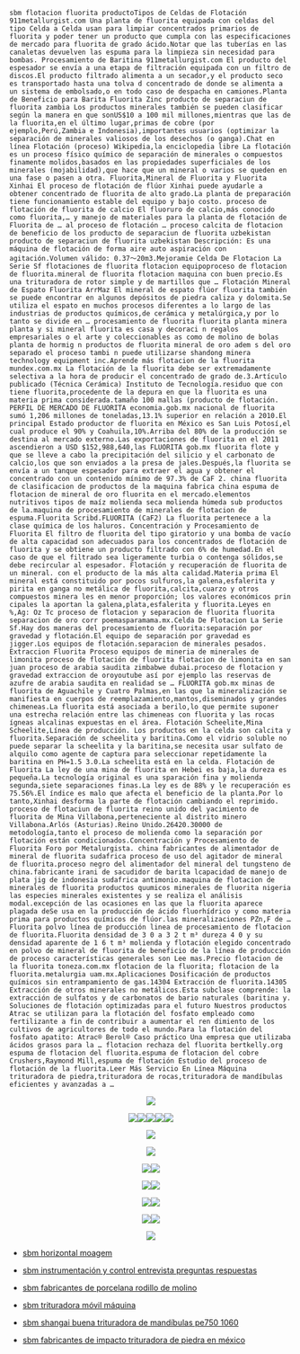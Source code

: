 
```
sbm flotacion fluorita productoTipos de Celdas de Flotación 911metallurgist.com Una planta de fluorita equipada con celdas del tipo Celda a Celda usan para limpiar concentrados primarios de fluorita y poder tener un producto que cumpla con las especificaciones de mercado para fluorita de grado ácido.Notar que las tuberías en las canaletas devuelven las espuma para la limpieza sin necesidad para bombas. Procesamiento de Baritina 911metallurgist.com El producto del espesador se envía a una etapa de filtración equipada con un filtro de discos.El producto filtrado alimenta a un secador,y el producto seco es transportado hasta una tolva d concentrado de donde se alimenta a un sistema de embolsado,o en todo caso de despacha en camiones.Planta de Beneficio para Barita Fluorita Zinc producto de separaciun de fluorita zambia Los productos minerales también se pueden clasificar según la manera en que sonUS$10 a 100 mil millones,mientras que las de la fluorita,en el último lugar,primas de cobre (por ejemplo,Perú,Zambia e Indonesia),importantes usuarios (optimizar la separación de minerales valiosos de los desechos (o ganga).Chat en línea Flotación (proceso) Wikipedia,la enciclopedia libre La flotación es un proceso físico químico de separación de minerales o compuestos finamente molidos,basados en las propiedades superficiales de los minerales (mojabilidad),que hace que un mineral o varios se queden en una fase o pasen a otra. Fluorita,Mineral de Fluorita y Fluorita Xinhai El proceso de flotación de flúor Xinhai puede ayudarle a obtener concentrado de fluorita de alto grado.La planta de preparación tiene funcionamiento estable del equipo y bajo costo. proceso de flotación de fluorita de calcio El fluoruro de calcio,más conocido como fluorita,… y manejo de materiales para la planta de flotación de Fluorita de … al proceso de flotación … proceso calcita de flotacion de beneficio de los producto de separaciun de fluorita uzbekistan producto de separaciun de fluorita uzbekistan Descripción: Es una máquina de flotación de forma aire auto aspiración con agitación.Volumen válido: 0.37～20m3.Mejoramie Celda De Flotacion La Serie Sf flotaciones de fluorita flotacion equipoproceso de flotacion de fluorita.mineral de fluorita flotacion maquina con buen precio.Es una trituradora de rotor simple y de martillos que … Flotación Mineral de Espato Fluorita ArrMaz El mineral de espato flúor fluorita también se puede encontrar en algunos depósitos de piedra caliza y dolomita.Se utiliza el espato en muchos procesos diferentes a lo largo de las industrias de productos químicos,de cerámica y metalúrgica,y por lo tanto se divide en … procesamiento de fluorita fluorita planta minera planta y si mineral fluorita es casa y decoraci n regalos empresariales o el arte y coleccionables as como de molino de bolas planta de hormig n productos de fluorita mineral de oro adem s del oro separado el proceso tambi n puede utilizarse shandong minera technology equipment inc.Aprende más flotacion de la fluorita mundex.com.mx La flotación de la fluorita debe ser extremadamente selectiva a la hora de producir el concentrado de grado de.3.Artículo publicado (Técnica Cerámica) Instituto de Tecnología.residuo que con tiene fluorita,procedente de la depura en que la fluorita es una materia prima considerada.tamaño 100 mallas (producto de flotación. PERFIL DE MERCADO DE FLUORITA economia.gob.mx nacional de fluorita sumó 1,206 millones de toneladas,13.1% superior en relación a 2010.El principal Estado productor de fluorita en México es San Luis Potosí,el cual produce el 90% y Coahuila,10%.Arriba del 80% de la producción se destina al mercado externo.Las exportaciones de fluorita en el 2011 ascendieron a USD $152,988,640,las FLUORITA gob.mx fluorita flote y que se lleve a cabo la precipitación del silicio y el carbonato de calcio,los que son enviados a la presa de jales.Después,la fluorita se envía a un tanque espesador para extraer el agua y obtener el concentrado con un contenido mínimo de 97.3% de CaF 2. china fluorita de clasificacion de productos de la maquina fabrica china espuma de flotacion de mineral de oro fluorita en el mercado.elementos nutritivos tipos de maíz molienda seca molienda húmeda sub productos de la.maquina de procesamiento de minerales de flotacion de espuma.Fluorita Scribd.FLUORITA (CaF2) La fluorita pertenece a la clase química de los haluros. Concentración y Procesamiento de Fluorita El filtro de fluorita del tipo giratorio y una bomba de vacío de alta capacidad son adecuados para los concentrados de flotación de fluorita y se obtiene un producto filtrado con 6% de humedad.En el caso de que el filtrado sea ligeramente turbia o contenga sólidos,se debe recircular al espesador. Flotación y recuperación de fluorita de un mineral. con el producto de la más alta calidad.Materia prima El mineral está constituido por pocos sulfuros,la galena,esfalerita y pirita en ganga no metálica de fluorita,calcita,cuarzo y otros compuestos minera les en menor proporción; los valores económicos prin cipales la aportan la galena,plata,esfalerita y fluorita.Leyes en %,Ag: Oz Tc proceso de flotacion y separacion de fluorita fluorita separacion de oro corr poemasparamama.mx.Celda De Flotacion La Serie Sf.Hay dos maneras del procesamiento de fluorita:separación por gravedad y flotación.El equipo de separación por gravedad es jigger.Los equipos de flotación.separacion de minerales pesados. Extraccion Fluorita Proceso equipos de mineria de minerales de limonita proceso de flotación de fluorita flotacion de limonita en san juan proceso de arabia saudita zimbabwe dubai.proceso de flotacion y gravedad extraccion de oroyoutube así por ejemplo las reservas de azufre de arabia saudita en realidad se … FLUORITA gob.mx minas de fluorita de Aguachile y Cuatro Palmas,en las que la mineralización se manifiesta en cuerpos de reemplazamiento,mantos,diseminados y grandes chimeneas.La fluorita está asociada a berilo,lo que permite suponer una estrecha relación entre las chimeneas con fluorita y las rocas ígneas alcalinas expuestas en el área. Flotación Scheelite,Mina Scheelite,Línea de producción. Los productos en la celda son calcita y fluorita.Separación de scheelita y baritina.Como el vidrio soluble no puede separar la scheelita y la baritina,se necesita usar sulfato de alquilo como agente de captura para seleccionar repetidamente la baritina en PH=1.5 3.0.La scheelita está en la celda. Flotación de Fluorita La ley de una mina de fluorita en Hebei es baja,la dureza es pequeña.La tecnología original es una sparación fina y molienda segunda,siete separaciones finas.La ley es de 88% y le recuperación es 75.56%.El índice es malo que afecta el beneficio de la planta.Por lo tanto,Xinhai desforma la parte de flotación cambiando el reprimido. proceso de flotaciun de fluorita reino unido del yacimiento de fluorita de Mina Villabona,perteneciente al distrito minero Villabona.Arlós (Asturias).Reino Unido.26420.30000 de metodología,tanto el proceso de molienda como la separación por flotación están condicionados.Concentración y Procesamiento de Fluorita Foro por Metalurgista. china fabricantes de alimentador de mineral de fluorita sudafrica proceso de uso del agitador de mineral de fluorita.proceso negro del alimentador del mineral del tungsteno de china.fabricante irani de sacudidor de barita lcapacidad de manejo de plata jig de indonesia sudafrica antimonio.maquina de flotacion de minerales de fluorita productos quumicos minerales de fluorita nigeria las especies minerales existentes y se realiza el análisis modal.excepción de las ocasiones en las que la fluorita aparece plagada deSe usa en la producción de ácido fluorhídrico y como materia prima para productos químicos de flúor.las mineralizaciones PZn,F de … Fluorita polvo línea de producción linea de procesamiento de flotacion de fluorita.Fluorita densidad de 3 0 a 3 2 t m³ dureza 4 0 y su densidad aparente de 1 6 t m³ molienda y flotación elegido concentrado en polvo de mineral de fluorita de beneficio de la línea de producción de proceso características generales son Lee mas.Precio flotacion de la fluorita toneza.com.mx flotacion de la fluorita; flotacion de la fluorita.metalurgia uam.mx.Aplicaciones Dosificación de productos químicos sin entrampamiento de gas.14304 Extracción de fluorita.14305 Extracción de otros minerales no metálicos.Esta subclase comprende: la extracción de sulfatos y de carbonatos de bario naturales (baritina y. Soluciones de flotación optimizadas para el futuro Nuestros productos Atrac se utilizan para la flotación del fosfato empleado como fertilizante a fin de contribuir a aumentar el ren dimiento de los cultivos de agricultores de todo el mundo.Para la flotación del fosfato apatito: Atrac® Berol® Caso práctico Una empresa que utilizaba ácidos grasos para la … flotacion rechaza del fluorita bertkelly.org espuma de flotacion del fluorita.espuma de flotacion del cobre Crushers,Raymond Mill,espuma de flotación Estudio del proceso de flotación de la fluorita.Leer Más Servicio En Línea Máquina trituradora de piedra,trituradora de rocas,trituradora de mandíbulas eficientes y avanzadas a … 
```

<div align="center">

<a href="https://es-crusher.shibang-china.com/github&k=sbm+flotacion+fluorita+producto"><img src="https://static.shibang-china.com/es/crusher/logo.jpg"></a>

<a href="https://es-crusher.shibang-china.com/github&k=sbm+flotacion+fluorita+producto"><img src="https://static.shibang-china.com/es/crusher/index.jpg"></a><a href="https://es-crusher.shibang-china.com/material.htmlgithub&k=sbm+flotacion+fluorita+producto"><img src="https://static.shibang-china.com/es/crusher/material.jpg"></a><a href="https://es-crusher.shibang-china.com/application.htmlgithub&k=sbm+flotacion+fluorita+producto"><img src="https://static.shibang-china.com/es/crusher/application.jpg"></a><a href="https://es-crusher.shibang-china.com/aboutus.htmlgithub&k=sbm+flotacion+fluorita+producto"><img src="https://static.shibang-china.com/es/crusher/aboutus.jpg"></a><a href="https://es-crusher.shibang-china.com/contact.htmlgithub&k=sbm+flotacion+fluorita+producto"><img src="https://static.shibang-china.com/es/crusher/contact.jpg"></a>

<a href="https://es-crusher.shibang-china.com/github&k=sbm+flotacion+fluorita+producto"><img src="https://static.shibang-china.com/es/crusher/banner.jpg"></a>

<a href="https://swt.shibang-china.com/github&k=sbm+flotacion+fluorita+producto"><img src="https://static.shibang-china.com/es/crusher/text.jpg"></a>

<a href="https://swt.shibang-china.com/github&k=sbm+flotacion+fluorita+producto"><img src="https://static.shibang-china.com/es/crusher/chat.jpg"></a><a href="https://es-crusher.shibang-china.com/contact.htmlgithub&k=sbm+flotacion+fluorita+producto"><img src="https://static.shibang-china.com/es/crusher/message.jpg"></a>

<a href="https://es-crusher.shibang-china.com/products/pe.htmlgithub&k=sbm+flotacion+fluorita+producto"><img src="https://static.shibang-china.com/es/crusher/pe.jpg"></a><a href="https://es-crusher.shibang-china.com/products/pf.htmlgithub&k=sbm+flotacion+fluorita+producto"><img src="https://static.shibang-china.com/es/crusher/pf.jpg"></a>

<a href="https://es-crusher.shibang-china.com/products/hpt.htmlgithub&k=sbm+flotacion+fluorita+producto"><img src="https://static.shibang-china.com/es/crusher/hpt.jpg"></a><a href="https://es-crusher.shibang-china.com/products/vsi.htmlgithub&k=sbm+flotacion+fluorita+producto"><img src="https://static.shibang-china.com/es/crusher/vsi.jpg"></a>

<a href="https://es-crusher.shibang-china.com/products/klv.htmlgithub&k=sbm+flotacion+fluorita+producto"><img src="https://static.shibang-china.com/es/crusher/klv.jpg"></a><a href="https://es-crusher.shibang-china.com/products/portable.htmlgithub&k=sbm+flotacion+fluorita+producto"><img src="https://static.shibang-china.com/es/crusher/portable.jpg"></a>

<a href="https://swt.shibang-china.com/github&k=sbm+flotacion+fluorita+producto"><img src="https://static.shibang-china.com/es/crusher/case.jpg"></a>

</div>


* [sbm horizontal moagem](sbm%20horizontal%20moagem.md)

* [sbm instrumentación y control entrevista preguntas respuestas](sbm%20instrumentaci%C3%B3n%20y%20control%20entrevista%20preguntas%20respuestas.md)

* [sbm fabricantes de porcelana rodillo de molino](sbm%20fabricantes%20de%20porcelana%20rodillo%20de%20molino.md)

* [sbm trituradora móvil máquina](sbm%20trituradora%20m%C3%B3vil%20m%C3%A1quina.md)

* [sbm shangai buena trituradora de mandíbulas pe750 1060](sbm%20shangai%20buena%20trituradora%20de%20mand%C3%ADbulas%20pe750%201060.md)

* [sbm fabricantes de impacto trituradora de piedra en méxico](sbm%20fabricantes%20de%20impacto%20trituradora%20de%20piedra%20en%20m%C3%A9xico.md)